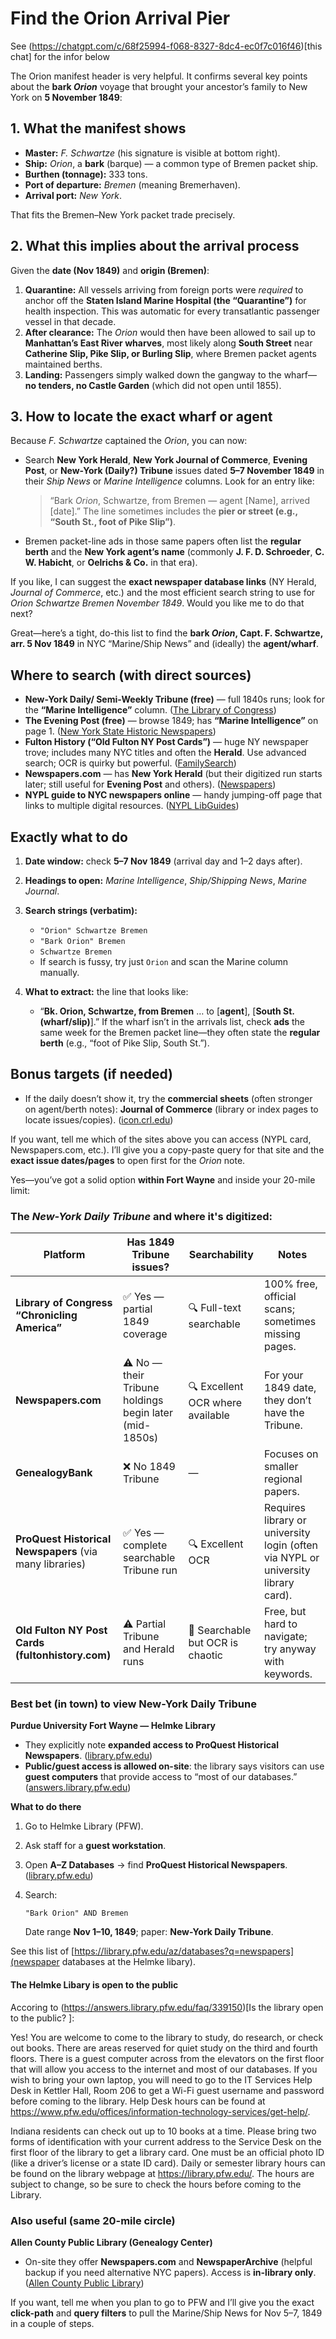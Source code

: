 # Find the Orion Arrival Pier

See (https://chatgpt.com/c/68f25994-f068-8327-8dc4-ec0f7c016f46)[this chat] for the infor below

The Orion manifest header is very helpful. It confirms several key points about the **bark *Orion*** voyage that
brought your ancestor’s family to New York on **5 November 1849**:

## 1. What the manifest shows

* **Master:** *F. Schwartze* (his signature is visible at bottom right).
* **Ship:** *Orion*, a **bark** (barque) — a common type of Bremen packet ship.
* **Burthen (tonnage):** 333 tons.
* **Port of departure:** *Bremen* (meaning Bremerhaven).
* **Arrival port:** *New York*.

That fits the Bremen–New York packet trade precisely.

## 2. What this implies about the arrival process

Given the **date (Nov 1849)** and **origin (Bremen)**:

1. **Quarantine:** All vessels arriving from foreign ports were *required* to anchor off the **Staten Island Marine
   Hospital (the “Quarantine”)** for health inspection. This was automatic for every transatlantic passenger vessel
   in that decade.
2. **After clearance:** The *Orion* would then have been allowed to sail up to **Manhattan’s East River wharves**,
   most likely along **South Street** near **Catherine Slip, Pike Slip, or Burling Slip**, where Bremen packet
  agents maintained berths.
3. **Landing:** Passengers simply walked down the gangway to the wharf—**no tenders, no Castle Garden** (which did
   not open until 1855).

## 3. How to locate the exact wharf or agent

Because *F. Schwartze* captained the *Orion*, you can now:

* Search **New York Herald**, **New York Journal of Commerce**, **Evening Post**, or **New-York (Daily?) Tribune** issues dated **5–7
  November 1849** in their *Ship News* or *Marine Intelligence* columns.  Look for an entry like:

  > “Bark *Orion*, Schwartze, from Bremen — agent [Name], arrived [date].”
  > The line sometimes includes the **pier or street (e.g., “South St., foot of Pike Slip”)**.
* Bremen packet-line ads in those same papers often list the **regular berth** and the **New York agent’s name**
  (commonly **J. F. D. Schroeder**, **C. W. Habicht**, or **Oelrichs & Co.** in that era).

If you like, I can suggest the **exact newspaper database links** (NY Herald, *Journal of Commerce*, etc.) and the
most efficient search string to use for *Orion Schwartze Bremen November 1849*. Would you like me to do that next?


Great—here’s a tight, do-this list to find the **bark *Orion*, Capt. F. Schwartze, arr. 5 Nov 1849** in NYC “Marine/Ship News” and (ideally) the **agent/wharf**.

## Where to search (with direct sources)

* **New-York Daily/ Semi-Weekly Tribune (free)** — full 1840s runs; look for the **“Marine Intelligence”** column. ([The Library of Congress][1])
* **The Evening Post (free)** — browse 1849; has **“Marine Intelligence”** on page 1. ([New York State Historic Newspapers][2])
* **Fulton History (“Old Fulton NY Post Cards”)** — huge NY newspaper trove; includes many NYC titles and often the **Herald**. Use advanced search; OCR is quirky but powerful. ([FamilySearch][3])
* **Newspapers.com** — has **New York Herald** (but their digitized run starts later; still useful for **Evening Post** and others). ([Newspapers][4])
* **NYPL guide to NYC newspapers online** — handy jumping-off page that links to multiple digital resources. ([NYPL LibGuides][5])

## Exactly what to do

1. **Date window:** check **5–7 Nov 1849** (arrival day and 1–2 days after).
2. **Headings to open:** *Marine Intelligence*, *Ship/Shipping News*, *Marine Journal*.
3. **Search strings (verbatim):**

   * `"Orion" Schwartze Bremen`
   * `"Bark Orion" Bremen`
   * `Schwartze Bremen`
   * If search is fussy, try just `Orion` and scan the Marine column manually.
4. **What to extract:** the line that looks like:

   * “**Bk. Orion, Schwartze, from Bremen** … to [**agent**], [**South St. (wharf/slip)**].”
     If the wharf isn’t in the arrivals list, check **ads** the same week for the Bremen packet line—they often state the **regular berth** (e.g., “foot of Pike Slip, South St.”).

## Bonus targets (if needed)

* If the daily doesn’t show it, try the **commercial sheets** (often stronger on agent/berth notes): **Journal of
  Commerce** (library or index pages to locate issues/copies). ([icon.crl.edu][6])

If you want, tell me which of the sites above you can access (NYPL card, Newspapers.com, etc.). I’ll give you a
copy-paste query for that site and the **exact issue dates/pages** to open first for the *Orion* note.

[1]: https://chroniclingamerica.loc.gov/newspapers/?utm_source=chatgpt.com "All Digitized Titles | Chronicling America | Digital Collections"
[2]: https://www.nyshistoricnewspapers.org/lccn/sn83030384/?utm_source=chatgpt.com "The Evening Post — Browse by title"
[3]: https://www.familysearch.org/en/wiki/Old_Fulton_NY_Post_Cards?utm_source=chatgpt.com "Old Fulton NY Post Cards"
[4]: https://www.newspapers.com/paper/new-york-herald/4528/?utm_source=chatgpt.com "New York Herald Archive"
[5]: https://libguides.nypl.org/nycnewspapers/bydigitalresource?utm_source=chatgpt.com "By Digital Resource - New York City Newspapers at The New ..."
[6]: https://icon.crl.edu/calendar.php?pub_id=sn83030542&utm_source=chatgpt.com "The New York journal of commerce"

Yes—you’ve got a solid option **within Fort Wayne** and inside your 20-mile limit:

### The _New-York Daily Tribune_ and where it's digitized:

| Platform                                                | Has 1849 Tribune issues?                               | Searchability                    | Notes                                                                             |
| ------------------------------------------------------- | ------------------------------------------------------ | -------------------------------- | --------------------------------------------------------------------------------- |
| **Library of Congress “Chronicling America”**           | ✅ Yes — partial 1849 coverage                          | 🔍 Full-text searchable          | 100% free, official scans; sometimes missing pages.                               |
| **Newspapers.com**                                      | ⚠️ No — their Tribune holdings begin later (mid-1850s) | 🔍 Excellent OCR where available | For your 1849 date, they don’t have the Tribune.                                  |
| **GenealogyBank**                                       | ❌ No 1849 Tribune                                      | —                                | Focuses on smaller regional papers.                                               |
| **ProQuest Historical Newspapers** (via many libraries) | ✅ Yes — complete searchable Tribune run                | 🔍 Excellent OCR                 | Requires library or university login (often via NYPL or university library card). |
| **Old Fulton NY Post Cards (fultonhistory.com)**        | ⚠️ Partial Tribune and Herald runs                     | 🧭 Searchable but OCR is chaotic | Free, but hard to navigate; try anyway with keywords.                             |


### Best bet (in town) to view New-York Daily Tribune

**Purdue University Fort Wayne — Helmke Library**

* They explicitly note **expanded access to ProQuest Historical Newspapers**. ([library.pfw.edu][1])
* **Public/guest access is allowed on-site**: the library says visitors can use **guest computers** that provide access to “most of our databases.” ([answers.library.pfw.edu][2])

**What to do there**

1. Go to Helmke Library (PFW).
2. Ask staff for a **guest workstation**.
3. Open **A–Z Databases** → find **ProQuest Historical Newspapers**. ([library.pfw.edu][3])
4. Search:

   ```
   "Bark Orion" AND Bremen
   ```

   Date range **Nov 1–10, 1849**; paper: **New-York Daily Tribune**.

See this list of [https://library.pfw.edu/az/databases?q=newspapers](newspaper databases at the Helmke libary).

#### The Helmke Libary is open to the public

Accoring to (https://answers.library.pfw.edu/faq/339150)[Is the library open to the public? ]:

Yes!  You are welcome to come to the library to study, do research, or check out books. There are areas reserved
for quiet study on the third and fourth floors. There is a guest computer across from the elevators on the first
floor that will allow you access to the internet and most of our databases. If you wish to bring your own laptop,
you will need to go to the IT Services Help Desk in Kettler Hall, Room 206 to get a Wi-Fi guest username and
password before coming to the library. Help Desk hours can be found at
https://www.pfw.edu/offices/information-technology-services/get-help/. 

Indiana residents can check out up to 10 books at a time. Please bring two forms of identification with your
current address to the Service Desk on the first floor of the library to get a library card. One must be an
official photo ID (like a driver’s license or a state ID card). Daily or semester library hours can be found on the
library webpage at https://library.pfw.edu/. The hours are subject to change, so be sure to check the hours before
coming to the Library.

### Also useful (same 20-mile circle)

**Allen County Public Library (Genealogy Center)**

* On-site they offer **Newspapers.com** and **NewspaperArchive** (helpful backup if you need alternative NYC papers). Access is **in-library only**. ([Allen County Public Library][4])

If you want, tell me when you plan to go to PFW and I’ll give you the exact **click-path** and **query filters** to
pull the Marine/Ship News for Nov 5–7, 1849 in a couple of steps.

[7]: https://library.pfw.edu/newspapers?utm_source=chatgpt.com "Newspapers - Library at Purdue University Fort Wayne"
[8]: https://answers.library.pfw.edu/faq/339150?utm_source=chatgpt.com "Is the library open to the public? - FAQ - Purdue Fort Wayne"
[9]: https://library.pfw.edu/az/databases?utm_source=chatgpt.com "A-Z Databases - Helmke Library"
[10]: https://www.acpl.lib.in.us/digital-resources?utm_source=chatgpt.com "Digital Resources"

